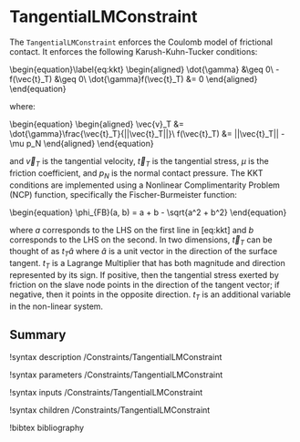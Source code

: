 # TangentialLMConstraint

The `TangentialLMConstraint` enforces the Coulomb model of frictional
contact. It enforces the following Karush-Kuhn-Tucker conditions:

\begin{equation}\label{eq:kkt}
\begin{aligned}
    \dot{\gamma} &\geq 0\\
    -f(\vec{t}_T) &\geq 0\\
    \dot{\gamma}f(\vec{t}_T) &= 0
\end{aligned}
\end{equation}

where:

\begin{equation}
\begin{aligned}
    \vec{v}_T &= \dot{\gamma}\frac{\vec{t}_T}{||\vec{t}_T||}\\
    f(\vec{t}_T) &= ||\vec{t}_T|| - \mu p_N
\end{aligned}
\end{equation}

and $\vec{v}_T$ is the tangential velocity, $\vec{t}_T$ is the tangential
stress, $\mu$ is the friction coefficient, and $p_N$ is the normal contact
pressure. The KKT conditions are implemented using a Nonlinear Complimentarity
Problem (NCP) function, specifically the Fischer-Burmeister function:

\begin{equation}
    \phi_{FB}(a, b) = a + b - \sqrt{a^2 + b^2}
\end{equation}

where $a$ corresponds to the LHS on the first line in [eq:kkt] and $b$
corresponds to the LHS on the second. In two dimensions, $\vec{t}_T$ can be
thought of as $t_T\hat{a}$ where $\hat{a}$ is a unit vector in the direction of
the surface tangent. $t_T$ is a Lagrange Multiplier that has both magnitude and
direction represented by its sign. If positive, then the tangential stress
exerted by friction on the slave node points in the direction of the tangent
vector; if negative, then it points in the opposite direction. $t_T$ is an
additional variable in the non-linear system.

## Summary

!syntax description /Constraints/TangentialLMConstraint

!syntax parameters /Constraints/TangentialLMConstraint

!syntax inputs /Constraints/TangentialLMConstraint

!syntax children /Constraints/TangentialLMConstraint

!bibtex bibliography
